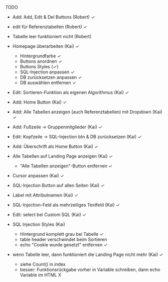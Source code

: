 TODO

- Add: Add, Edit & Del Buttons (Robert) ✓
- edit für Referenztabellen (Robert) ✓
- Tabelle leer funktioniert nicht (Robert)

- Homepage überarbeiten (Kai) ✓
  - Hintergrundfarbe ✓
  - Buttons anordnen ✓
  - Buttons Styles (✓)
  - SQL-Injection anpassen ✓
  - DB zurücksetzen anpassen ✓
  - DB auswählen entfernen ✓
- Edit: Sortieren-Funktion als eigenen Algorithmus (Kai) ✓


- Add: Home Button (Kai) ✓
- Add: Alle Tabellen anzeigen (auch Referenztabellen) mit Dropdown (Kai) ✓
- Add: Fußzeile -> Gruppenmitglieder (Kai) ✓
- Edit: Kopfzeile -> SQL-Injection btn & DB zurücksetzen (Kai) ✓
- Add: Überschrift als Home Button (Kai) ✓

- Alle Tabellen auf Landing Page anzeigen (Kai) ✓
  - "Alle Tabellen anzeigen"-Button entfernen ✓
- Cursor anpassen (Kai) ✓
- SQL-Injection Button auf allen Seiten (Kai) ✓

- Label mit Attributnamen (Kai) ✓
- SQL-Injection-Feld als mehrzeiliges Textfeld (Kai) ✓
- Edit: select bei Custom SQL (Kai) ✓

- SQL Injection Styles (Kai)
  - Hintergrund komplett grau bei Tabelle ✓
  - table header verschwindet beim Sortieren
  - echo "Cookie wurde gesetzt" entfernen ✓

- wenn Tabelle leer, dann funktioniert die Landing Page nicht mehr (Kai) ✓
  - siehe Count() in index
  - besser: Funktionsrückgabe vorher in Variable schreiben, dann echo Variable im HTML X